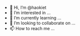- 👋 Hi, I’m @haokiet
- 👀 I’m interested in ...
- 🌱 I’m currently learning ...
- 💞️ I’m looking to collaborate on ...
- 📫 How to reach me ...

<!---
haokiet/haokiet is a ✨ special ✨ repository because its `README.md` (this file) appears on your GitHub profile.
You can click the Preview link to take a look at your changes.
--->
